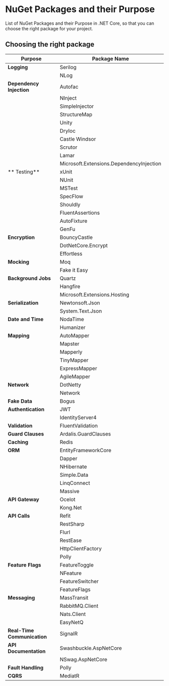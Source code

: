 # NuGet Packages and their Purpose

List of NuGet Packages and their Purpose in .NET Core, so that you can choose the right package for your project.

## Choosing the right package

| **Purpose**                | **Package Name**                              |
| -------------------------- | ----------------------------------------------|
| **Logging**                | Serilog                                       |
|                            | NLog                                          |
| **Dependency Injection**   | Autofac                                       |
|                            | NInject                                       |
|                            | SimpleInjector                                |
|                            | StructureMap                                  |
|                            | Unity                                         |
|                            | DryIoc                                        |
|                            | Castle Windsor                                |
|                            | Scrutor                                       |
|                            | Lamar                                         |
|                            | Microsoft.Extensions.DependencyInjection      |
| ** Testing**				 | xUnit                                         |
|                            | NUnit                                         |
|                            | MSTest                                        |
|                            | SpecFlow                                      |
|                            | Shouldly                                      |
|                            | FluentAssertions                              |
|                            | AutoFixture                                   |
|                            | GenFu
| **Encryption**             | BouncyCastle                                  |
|                            | DotNetCore.Encrypt                            |
|                            | Effortless                                    |
| **Mocking**                | Moq                                           |
|                            | Fake it Easy                                  |
| **Background Jobs**        | Quartz                                        |
|                            | Hangfire                                      |
|                            | Microsoft.Extensions.Hosting                  |
| **Serialization**          | Newtonsoft.Json                               |
|                            | System.Text.Json                              |
| **Date and Time**          | NodaTime                                      |
|                            | Humanizer                                     |
| **Mapping**                | AutoMapper                                    |
|                            | Mapster                                       |
|                            | Mapperly                                      |
|                            | TinyMapper                                    |
|                            | ExpressMapper                                 |
|                            | AgileMapper                                   |
| **Network**                | DotNetty                                      |
|                            | Network                                       |
| **Fake Data**              | Bogus                                         |
| **Authentication**         | JWT                                           |
|                            | IdentityServer4                               |
| **Validation**             | FluentValidation                              |
| **Guard Clauses**          | Ardalis.GuardClauses                          |
| **Caching**                | Redis                                         |
| **ORM**                    | EntityFrameworkCore                           |
|                            | Dapper                                        |
|                            | NHibernate                                    |
|                            | Simple.Data                                   |
|                            | LinqConnect                                   |
|                            | Massive                                       |
| **API Gateway**            | Ocelot                                        |
|                            | Kong.Net                                      |
| **API Calls**              | Refit                                         |
|                            | RestSharp                                     |
|                            | Flurl                                         |
|                            | RestEase                                      |
|                            | HttpClientFactory                             |
|                            | Polly                                         |
| **Feature Flags**          | FeatureToggle                                 |
|                            | NFeature                                      |
|                            | FeatureSwitcher                               |
|                            | FeatureFlags                                  |
| **Messaging**              | MassTransit                                   |
|                            | RabbitMQ.Client                               |
|                            | Nats.Client                                   |
|                            | EasyNetQ                                      |
| **Real-Time Communication**| SignalR                                       |
| **API Documentation**      | Swashbuckle.AspNetCore                        |
|                            | NSwag.AspNetCore                              |
| **Fault Handling**         | Polly                                         |
| **CQRS**                   | MediatR                                       |

